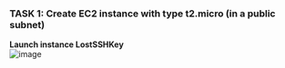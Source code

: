 ### **TASK 1: Create EC2 instance with type t2.micro (in a public subnet)**<br />
**Launch instance LostSSHKey**<br />
![image](https://user-images.githubusercontent.com/89054503/156892709-6d49ccb8-9720-4119-bc43-079d3b17be93.png)


